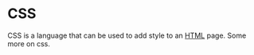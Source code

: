 # CSS

CSS is a language that can be used to add style to an [HTML](/wiki/HTML) page. Some more on  css.